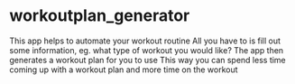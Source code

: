# workoutplan_generator
This app helps to automate your workout routine
All you have to is fill out some information, eg. what type of workout you would like?
The app then generates a workout plan for you to use
This way you can spend less time coming up with a workout plan and more time on the workout

